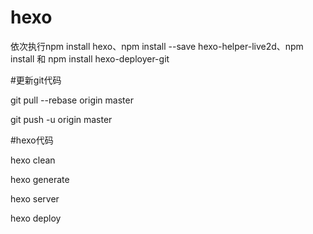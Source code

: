 # hexo


依次执行npm install hexo、npm install --save hexo-helper-live2d、npm install 和 npm install hexo-deployer-git


#更新git代码


git pull --rebase origin master

git push -u origin master


#hexo代码

hexo clean

hexo generate

hexo server

hexo deploy
